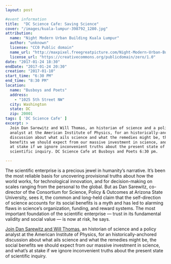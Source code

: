 ```yaml
---
layout: post

#event information
title:  "DC Science Cafe: Saving Science"
cover: "/images/kuala-lumpur-398792_1280.jpg"
attribution:
  name: "Night Modern Urban Building Kuala Lumpur"
  author: "unknown"
  license: "CC0 Public domain"
  name_url: "http://maxpixel.freegreatpicture.com/Night-Modern-Urban-Building-Kuala-Lumpur-398792"
  license_url: "https://creativecommons.org/publicdomain/zero/1.0"
date: "2017-01-24 18:30"
endDate: "2017-01-24 20:30"
creation: "2017-01-10"
start_time: "6:30 PM"
end_time: "8:30 PM"
location:
  name: "Busboys and Poets"
  address:
    - "1025 5th Street NW"
  city: Washington
  state: DC
  zip: 20001
tags: [ 'DC Science Cafe' ]
excerpt: >
  Join Dan Sarewitz and Will Thomas, an historian of science and a policy
  analyst at the American Institute of Physics, for an historically-anchored
  discussion about what ails science and what the remedies might be, the social
  benefits we should expect from our massive investment in science, and what’s
  at stake if we ignore inconvenient truths about the present state of
  scientific inquiry. DC Science Cafe at Busboys and Poets 6:30 pm.

---
```


The scientific enterprise is a precious jewel in humanity’s narrative. It’s been
the most reliable basis for uncovering provisional truths about how the world
works, for technological innovation, and for decision-making on scales ranging
from the personal to the global. But as Dan Sarewitz, co-director of the
Consortium for Science, Policy & Outcomes at Arizona State University, sees it,
the common and long-held claim that the self-direction of science accounts for
its social benefits is a myth and has led to alarming flaws in science’s
organization, funding, and reward systems. The most important foundation of the
scientific enterprise — trust in its fundamental validity and social value — is
now at risk, he says.

[Join Dan Sarewitz and Will Thomas](https://dcswa.org/event/20170124-dc-science-cafe-saving-science-from-itself), an historian of science and a policy analyst at
the American Institute of Physics, for an historically-anchored discussion about
what ails science and what the remedies might be, the social benefits we should
expect from our massive investment in science, and what’s at stake if we ignore
inconvenient truths about the present state of scientific inquiry.
